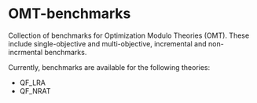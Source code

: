 # OMT-benchmarks

Collection of benchmarks for Optimization Modulo Theories (OMT).
These include single-objective and multi-objective, incremental and non-incrmental benchmarks.

Currently, benchmarks are available for the following theories:
- QF_LRA
- QF_NRAT